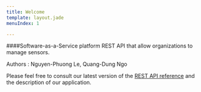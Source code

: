 ```yaml
---
title: Welcome
template: layout.jade
menuIndex: 1

---
```


####Software-as-a-Service platform REST API that allow organizations to manage sensors.

Authors : Nguyen-Phuong Le, Quang-Dung Ngo

Please feel free to consult our latest version of the [REST API reference](/api) and the description of our application. 



<!-- Comment block
You're browsing the static site that was generated by [apidoc-seed][gh-repo].
This is the landing page and its source code can be found [here][gh-landing]. 

There are a few more sections, which correspond to sub folders in the `src` 
folder, notably the [API documentation](/api), but also a [blog](/blog) and a
[support page](/support).


<private>

If you compile your documentation with the `\--private=true` flag, blocks like
this are visible. To learn more about protecting content, check out the 
[How-To][howto-private].

</private>


[gh-landing]: https://github.com/lotaris/apidoc-seed/blob/master/src/index.md
[gh-repo]: https://github.com/lotaris/apidoc-seed
[howto-private]: /howto/private-content
-->